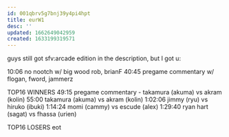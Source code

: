 ```yaml
---
id: 001qbrv5g7bnj39y4pi4hpt
title: eurW1
desc: ''
updated: 1662649042959
created: 1633199319571
---
```

guys still got sfv:arcade edition in the description, but I got u:

10:06   no nootch w/ big wood rob, brianF
40:45   pregame commentary w/ flogan, fword, jammerz

TOP16 WINNERS
49:15   pregame commentary - takamura (akuma) vs akram (kolin)
55:00   takamura (akuma) vs akram (kolin)
1:02:06 jimmy (ryu) vs hiruko (ibuki)
1:14:24 momi (cammy) vs escude (alex)
1:29:40 ryan hart (sagat) vs fhassa (urien)

TOP16 LOSERS
eot